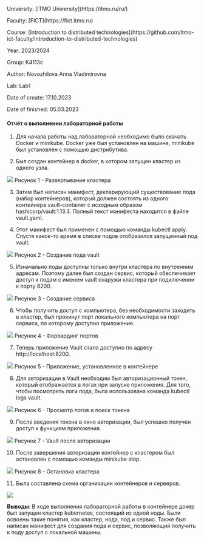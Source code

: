 <p> University: [ITMO University](https://itmo.ru/ru/)
<p> Faculty: [FICT](https://fict.itmo.ru)
<p> Course: [Introduction to distributed technologies](https://github.com/itmo-ict-faculty/introduction-to-distributed-technologies)
<p> Year: 2023/2024
<p> Group: K4113c
<p> Author: Novozhilova Anna Vladimirovna
<p> Lab: Lab1
<p> Date of create: 17.10.2023
<p> Date of finished: 05.03.2023

<h4>Отчёт о выполнении лабораторной работы</h4>

1. Для начала работы над лабораторной необходимо было скачать Docker и minikube. Docker уже был установлен на машине, minikube был установлен с помощью дистрибутива.

2. Был создан контейнер в docker, в котором запущен кластер из одного узла.  
<image src="https://github.com/2023_2024-introduction_to_distributed_technologies-k4113c-novozhilova-a-v/lab1/img/1.png">
Рисунок 1 - Развертывание кластера

3. Затем был написан манифест, декларирующий существование пода (набор контейнеров), который должен состоять из одного контейнера vault-container с исходным образом hashicorp/vault:1.13.3. Полный текст манифеста находится в файле vault.yaml.

4. Этот манифест был применен с помощью команды kubectl apply. Спустя какое-то время в списке подов отобразился запущенный под vault.
<image src="https://github.com/2023_2024-introduction_to_distributed_technologies-k4113c-novozhilova-a-v/lab1/img/7.png">
Рисунок 2 - Создание пода vault

5. Изначально поды доступны только внутри кластера по внутренним адресам. Поэтому далее был создан сервис, который обеспечивает доступ к подам с именем vault снаружи кластера при подключении к порту 8200.
<image src="https://github.com/2023_2024-introduction_to_distributed_technologies-k4113c-novozhilova-a-v/lab1/img/6.png">
Рисунок 3 - Создание сервиса

6. Чтобы получить доступ с компьютера, без необходимости заходить в кластер, был прокинут порт локального компьютера на порт сервиса, по которому доступно приложение.
<image src="https://github.com/2023_2024-introduction_to_distributed_technologies-k4113c-novozhilova-a-v/lab1/img/5.png">
Рисунок 4 - Форвардинг портов

7. Теперь приложение Vault стало доступно по адресу http://localhost:8200.
<image src="https://github.com/2023_2024-introduction_to_distributed_technologies-k4113c-novozhilova-a-v/lab1/img/4.png">
Рисунок 5 - Приложение, установленное в контейнере

8. Для авторизации в Vault необходим был авторизационный токен, который отображается в логах при запуске приложения. Для того, чтобы посмотреть логи пода, была использована команда kubectl logs vault.
<image src="https://github.com/2023_2024-introduction_to_distributed_technologies-k4113c-novozhilova-a-v/lab1/img/8.png">
Рисунок 6 - Просмотр логов и поиск токена

9. После введения токена в окно авторизации, был успешно получен доступ к функциям приложения.
<image src="https://github.com/2023_2024-introduction_to_distributed_technologies-k4113c-novozhilova-a-v/lab1/img/9.png">
Рисунок 7 - Vault после авторизации

10. После завершения авторизации контейнер с кластером был остановлен с помощью команды minikube stop.
<image src="https://github.com/2023_2024-introduction_to_distributed_technologies-k4113c-novozhilova-a-v/lab1/img/10.png">
Рисунок 8 - Остановка кластера

11. Была составлена схема организации контейнеров и серверов.
<image src="https://github.com/2023_2024-introduction_to_distributed_technologies-k4113c-novozhilova-a-v/lab1/img/11.png">

**Выводы**: В ходе выполнения лабораторной работы в контейнере докер был запущен кластер kubernetes, состоящий из одной ноды. Были освоены такие понятия, как кластер, нода, под и сервис. Также был написан манифест для создания пода и сервис, позволяющий получить к поду доступ с локальной машины.

